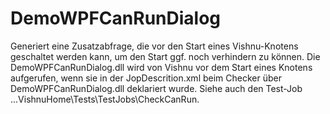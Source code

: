 # DemoWPFCanRunDialog
Generiert eine Zusatzabfrage, die vor den Start eines Vishnu-Knotens geschaltet werden kann, um den Start ggf. noch verhindern zu können.
Die DemoWPFCanRunDialog.dll wird von Vishnu vor dem Start eines Knotens aufgerufen, wenn sie in der JopDescrition.xml
beim Checker über <CanRunDllPath>DemoWPFCanRunDialog.dll</CanRunDllPath> deklariert wurde.
Siehe auch den Test-Job ...VishnuHome\Tests\TestJobs\CheckCanRun.
